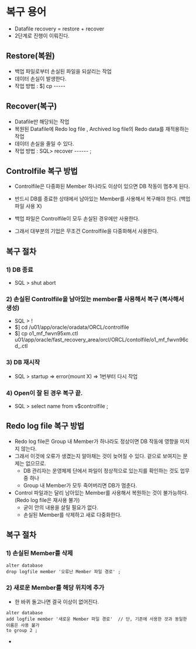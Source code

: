 # 복구 용어
- Datafile recovery = restore + recover 
- 2단계로 진행이 이뤄진다.

## Restore(복원)
- 백업 파일로부터 손실된 파일을 되살리는 작업 
- 데이터 손실이 발생한다. 
- 작업 방법 : $] cp ----- 

## Recover(복구)
- Datafile만 해당되는 작업
- 복원된 Datafile에 Redo log file , Archived log file의 Redo data를 재적용하는 작업 
- 데이터 손실을 줄일 수 있다.
- 작업 방법 : SQL> recover ------ ; 

## Controlfile 복구 방법
- Controlfile은 다중화된 Member 하나라도 이상이 있으면 DB 작동이 멈추게 된다. 
- 반드시 DB를 종료한 상태에서 남아있는 Member를 사용해서 복구해야 한다. (백업파일 사용 X) 
- 백업 파일은 Controlfile이 모두 손실된 경우에만 사용한다. 

- 그래서 대부분의 기업은 무조건 Controlfile을 다중화해서 사용한다. 

## 복구 절차
### 1) DB 종료
- SQL > shut abort 
### 2) 손실된 Controlfile을 남아있는 member를 사용해서 복구 (복사해서 생성)
- SQL > ! 
- $] cd /u01/app/oracle/oradata/ORCL/controlfile
- $] cp o1_mf_fwvn95xm.ctl u01/app/oracle/fast_recovery_area/orcl/ORCL/contolfile/o1_mf_fwvn96cd_.ctl 

### 3) DB 재시작
- SQL > startup => error(mount X) => 1번부터 다시 작업 

### 4) Open이 잘 된 경우 복구 끝. 
- SQL > select name from v$controlfile ; 

## Redo log file 복구 방법
- Redo log file은 Group 내 Member가 하나라도 정상이면 DB 작동에 영향을 미치지 않는다.
- 그래서 이것에 오류가 생겼는지 알아채는 것이 늦어질 수 있다. 겉으로 보여지는 문제는 없으므로. 
  - DB 관리자는 운영체제 단에서 파일이 정상적으로 있는지를 확인하는 것도 업무 중 하나 
  - Group 내 Member가 모두 죽어버리면 DB가 멈춘다. 
- Control 파일과는 달리 남아있는 Member를 사용해서 복원하는 것이 불가능하다. (Redo log file은 재사용 불가)
  - 굳이 안의 내용을 살릴 필요가 없다. 
  - 손실된 Member를 삭제하고 새로 다중화한다. 

## 복구 절차
### 1) 손실된 Member를 삭제 
```
alter database
drop logfile member '오류난 Member 파일 경로' ; 
```

### 2) 새로운 Member를 해당 위치에 추가 
- 한 바퀴 돌고나면 결국 이상이 없어진다. 
```
alter database
add logfile member '새로운 Member 파일 경로'  // 단, 기존에 사용한 것과 동일한 이름은 사용 불가
to group 2 ; 
```
- 
